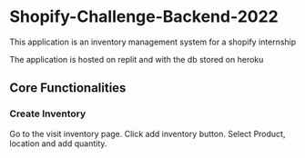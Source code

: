 # Shopify-Challenge-Backend-2022

This application is an inventory management system for a shopify internship

The application is hosted on replit and with the db stored on heroku

  ## Core Functionalities
  
  ### Create Inventory
  Go to the visit inventory page.
  Click add inventory button.
  Select Product, location and add quantity.
